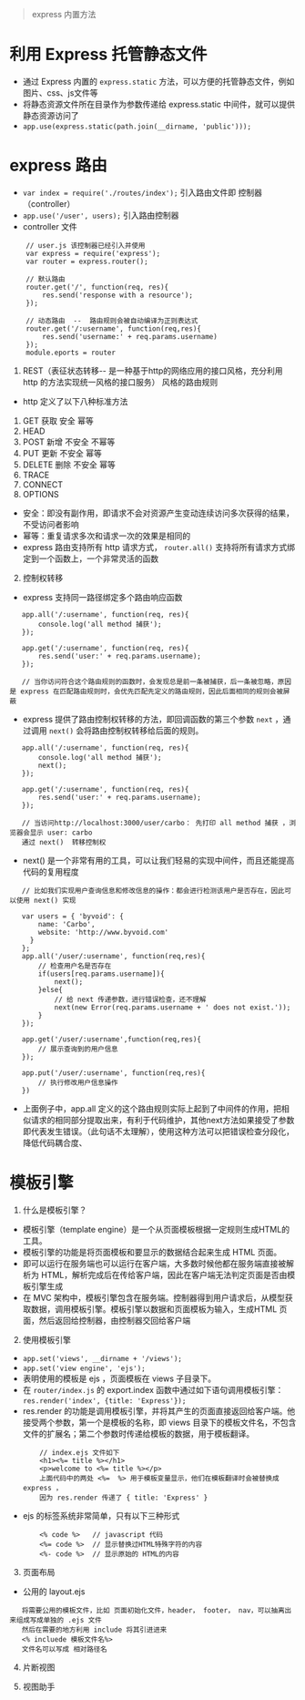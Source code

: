> express 内置方法
# 利用 Express 托管静态文件
- 通过 Express 内置的 `express.static` 方法，可以方便的托管静态文件，例如图片、css、js文件等
- 将静态资源文件所在目录作为参数传递给 express.static 中间件，就可以提供静态资源访问了
- `app.use(express.static(path.join(__dirname, 'public')));`

# express 路由
- `var index = require('./routes/index');` 引入路由文件即 控制器 （controller）
- `app.use('/user', users);`            引入路由控制器
- controller 文件
```
    // user.js 该控制器已经引入并使用
    var express = require('express');
    var router = express.router();  

    // 默认路由
    router.get('/', function(req, res){
        res.send('response with a resource');
    });

    // 动态路由  --  路由规则会被自动编译为正则表达式
    router.get('/:username', function(req,res){
        res.send('username:' + req.params.username)
    });
    module.eports = router
```

1. REST（表征状态转移-- 是一种基于http的网络应用的接口风格，充分利用 http 的方法实现统一风格的接口服务） 风格的路由规则
 - http 定义了以下八种标准方法
  1. GET    获取   安全    幂等
  2. HEAD
  3. POST   新增   不安全  不幂等
  4. PUT    更新   不安全  幂等
  5. DELETE 删除   不安全  幂等
  6. TRACE
  7. CONNECT
  8. OPTIONS
 - 安全：即没有副作用，即请求不会对资源产生变动连续访问多次获得的结果，不受访问者影响
 - 幂等：重复请求多次和请求一次的效果是相同的
 - express 路由支持所有 http 请求方式，  `router.all()` 支持将所有请求方式绑定到一个函数上，一个非常灵活的函数

2. 控制权转移
 - express 支持同一路径绑定多个路由响应函数
 ```
    app.all('/:username', function(req, res){
        console.log('all method 捕获');
    });

    app.get('/:username', function(req, res){
        res.send('user:' + req.params.username);
    });

    // 当你访问符合这个路由规则的函数时，会发现总是前一条被捕获，后一条被忽略，原因是 express 在匹配路由规则时，会优先匹配先定义的路由规则，因此后面相同的规则会被屏蔽
 ```
 - express 提供了路由控制权转移的方法，即回调函数的第三个参数 `next` ，通过调用  `next()` 会将路由控制权转移给后面的规则。
 ```
    app.all('/:username', function(req, res){
        console.log('all method 捕获');
        next();
    });

    app.get('/:username', function(req, res){
        res.send('user:' + req.params.username);
    });

    // 当访问http://localhost:3000/user/carbo： 先打印 all method 捕获 ，浏览器会显示 user: carbo
    通过 next()  转移控制权

 ```
- next() 是一个非常有用的工具，可以让我们轻易的实现中间件，而且还能提高代码的复用程度
 ``` 
    // 比如我们实现用户查询信息和修改信息的操作：都会进行检测该用户是否存在，因此可以使用 next() 实现

    var users = { 'byvoid': {
        name: 'Carbo',
        website: 'http://www.byvoid.com'
      }
    };
    app.all('/user/:username', function(req,res){
        // 检查用户名是否存在
        if(users[req.params.username]){
            next();
        }else{
            // 给 next 传递参数，进行错误检查，还不理解
            next(new Error(req.params.username + ' does not exist.'));
        }
    });

    app.get('/user/:username',function(req,res){
        // 展示查询到的用户信息
    });

    app.put('/user/:username', function(req,res){
        // 执行修改用户信息操作
    })
 ```
 - 上面例子中，app.all 定义的这个路由规则实际上起到了中间件的作用，把相似请求的相同部分提取出来，有利于代码维护，其他next方法如果接受了参数即代表发生错误。（此句话不太理解），使用这种方法可以把错误检查分段化，降低代码耦合度、

 # 模板引擎
 1. 什么是模板引擎？
   - 模板引擎（template engine）是一个从页面模板根据一定规则生成HTML的工具。
   - 模板引擎的功能是将页面模板和要显示的数据结合起来生成 HTML 页面。
   - 即可以运行在服务端也可以运行在客户端，大多数时候他都在服务端直接被解析为 HTML，解析完成后在传给客户端，因此在客户端无法判定页面是否由模板引擎生成
   - 在 MVC 架构中，模板引擎包含在服务端。控制器得到用户请求后，从模型获取数据，调用模板引擎。模板引擎以数据和页面模板为输入，生成HTML 页面，然后返回给控制器，由控制器交回给客户端

2. 使用模板引擎
  - `app.set('views', __dirname + '/views');`
  - `app.set('view engine', 'ejs');`
  - 表明使用的模板是 ejs ，页面模板在 views 子目录下。
  - 在 `router/index.js` 的 export.index 函数中通过如下语句调用模板引擎： `res.render('index', {title: 'Express'});`
  - res.render 的功能是调用模板引擎，并将其产生的页面直接返回给客户端。他接受两个参数，第一个是模板的名称，即 views 目录下的模板文件名，不包含文件的扩展名；第二个参数时传递给模板的数据，用于模板翻译。
    ```
        // index.ejs 文件如下
        <h1><%= title %></h1>
        <p>welcome to <%= title %></p>
        上面代码中的两处 <%=  %> 用于模板变量显示，他们在模板翻译时会被替换成 express ，
        因为 res.render 传递了 { title: 'Express' }
    ```
 - ejs 的标签系统非常简单，只有以下三种形式
    ```
        <% code %>   // javascript 代码
        <%= code %>  // 显示替换过HTML特殊字符的内容
        <%- code %>  // 显示原始的 HTML的内容

    ```
3. 页面布局
 - 公用的 layout.ejs 
 ```
    将需要公用的模板文件，比如 页面初始化文件，header， footer， nav，可以抽离出来组成写成单独的 .ejs 文件
    然后在需要的地方利用 include 将其引进进来
    <% incluede 模板文件名%>
    文件名可以写成 相对路径名
 ```

4. 片断视图

5. 视图助手

